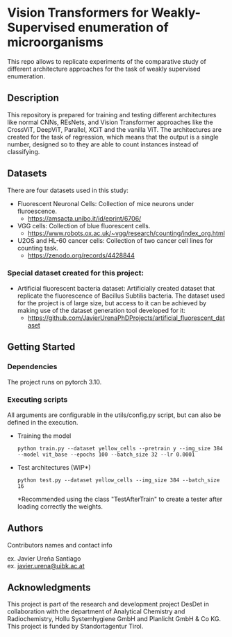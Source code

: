 # Vision Transformers for Weakly-Supervised enumeration of microorganisms

This repo allows to replicate experiments of the comparative study of different architecture approaches for the task of
weakly supervised enumeration.

## Description

This repository is prepared for training and testing different architectures like normal CNNs, REsNets, and Vision
Transformer approaches like the CrossViT, DeepViT, Parallel, XCiT and the vanilla ViT. The architectures are created for
the task of regression, which means that the output is a single number, designed so to they are able to count instances
instead of classifying.

## Datasets

There are four datasets used in this study:

* Fluorescent Neuronal Cells: Collection of mice neurons under fluroescence.
    * https://amsacta.unibo.it/id/eprint/6706/
* VGG cells: Collection of blue fluorescent cells.
    * https://www.robots.ox.ac.uk/~vgg/research/counting/index_org.html
* U2OS and HL-60 cancer cells: Collection of two cancer cell lines for counting task.
    * https://zenodo.org/records/4428844

### Special dataset created for this project:

* Artificial fluorescent bacteria dataset: Artificially created dataset that replicate the fluorescence of Bacillus
  Subtilis bacteria. The dataset used for the project is of large size, but access to it can be achieved by making use
  of the dataset generation tool developed for it:
  * https://github.com/JavierUrenaPhDProjects/artificial_fluorescent_dataset


## Getting Started

### Dependencies

The project runs on pytorch 3.10.

### Executing scripts

All arguments are configurable in the utils/config.py script, but can also be defined in the execution.

* Training the model
  ```
  python train.py --dataset yellow_cells --pretrain y --img_size 384 --model vit_base --epochs 100 --batch_size 32 --lr 0.0001
  ```
* Test architectures (WIP*)
  ```
  python test.py --dataset yellow_cells --img_size 384 --batch_size 16
  ```
  *Recommended using the class "TestAfterTrain" to create a tester after loading correctly the weights.

## Authors

Contributors names and contact info

ex. Javier Ureña Santiago  
ex. javier.urena@uibk.ac.at

## Acknowledgments

This project is part of the research and development project DesDet in collaboration with the department of Analytical
Chemistry and Radiochemistry, Hollu Systemhygiene GmbH and Planlicht GmbH \& Co KG. This project is funded by
Standortagentur Tirol.